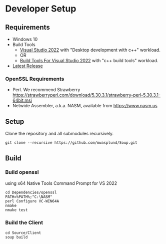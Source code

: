 # Developer Setup

## Requirements
* Windows 10
* Build Tools
  * [Visual Studio 2022](https://visualstudio.microsoft.com/downloads/) with "Desktop development with c++" workload.
  * OR
  * [Build Tools For Visual Studio 2022](https://visualstudio.microsoft.com/downloads/#build-tools-for-visual-studio-2022) with "c++ build tools" workload.
* [Latest Release](https://github.com/SoupBuild/Soup/releases)

### OpenSSL Requirements
* Perl. We recommend Strawberry https://strawberryperl.com/download/5.30.3.1/strawberry-perl-5.30.3.1-64bit.msi
* Netwide Assembler, a.k.a. NASM, available from https://www.nasm.us

## Setup
Clone the repository and all submodules recursively.

```
git clone --recursive https://github.com/mwasplund/Soup.git
```

## Build

### Build openssl
using x64 Native Tools Command Prompt for VS 2022
```
cd Dependencies/openssl
PATH=%PATH%;"C:\NASM"
perl Configure VC-WIN64A
nmake
nmake test
```

### Build the Client
```
cd Source/Client
soup build
```

